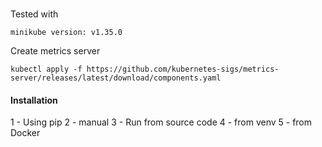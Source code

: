 ###     

Tested with

```shell
minikube version: v1.35.0
```

Create metrics server

```shell
kubectl apply -f https://github.com/kubernetes-sigs/metrics-server/releases/latest/download/components.yaml
```

#### Installation

1 - Using pip
2 - manual
3 - Run from source code
4 - from venv
5 - from Docker


